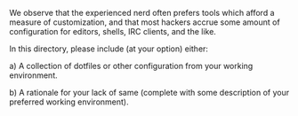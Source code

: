We observe that the experienced nerd often prefers tools which afford a measure
of customization, and that most hackers accrue some amount of configuration for
editors, shells, IRC clients, and the like.

In this directory, please include (at your option) either:

  a) A collection of dotfiles or other configuration from your working
     environment.

  b) A rationale for your lack of same (complete with some description
     of your preferred working environment).
	 